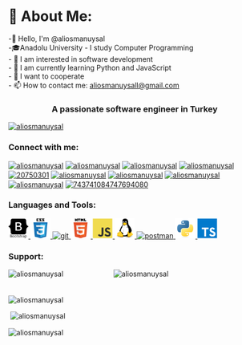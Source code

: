 # 💫 About Me:
-👋 Hello, I'm @aliosmanuysal<br>-🎓Anadolu University - I study Computer Programming<br>- 👀 I am interested in software development<br>- 🌱 I am currently learning Python and JavaScript<br>- 🫶 I want to cooperate<br>- 📫 How to contact me: aliosmanuysall@gmail.com

<h3 align="center">A passionate software engineer in Turkey</h3>

<!--<p align="left"> <img src="https://komarev.com/ghpvc/?username=aliosmanuysal&label=Profile%20views&color=0e75b6&style=flat" alt="aliosmanuysal" /> </p>

<p align="left"> <a href="https://github.com/ryo-ma/github-profile-trophy"><img src="https://github-profile-trophy.vercel.app/?username=aliosmanuysal" alt="aliosmanuysal" /></a> </p>-->

<p align="left"> <a href="https://twitter.com/aliosmanuysal" target="blank"><img src="https://img.shields.io/twitter/follow/aliosmanuysal?logo=twitter&style=for-the-badge" alt="aliosmanuysal" /></a> </p>

<!--### Blogs posts-->
<!-- BLOG-POST-LIST:START -->
<!-- BLOG-POST-LIST:END -->

<h3 align="left">Connect with me:</h3>
<p align="left">
<a href="https://codepen.io/aliosmanuysal" target="blank"><img align="center" src="https://raw.githubusercontent.com/rahuldkjain/github-profile-readme-generator/master/src/images/icons/Social/codepen.svg" alt="aliosmanuysal" height="30" width="40" /></a>
<a href="https://dev.to/aliosmanuysal" target="blank"><img align="center" src="https://raw.githubusercontent.com/rahuldkjain/github-profile-readme-generator/master/src/images/icons/Social/devto.svg" alt="aliosmanuysal" height="30" width="40" /></a>
<a href="https://twitter.com/aliosmanuysal" target="blank"><img align="center" src="https://raw.githubusercontent.com/rahuldkjain/github-profile-readme-generator/master/src/images/icons/Social/twitter.svg" alt="aliosmanuysal" height="30" width="40" /></a>
<a href="https://linkedin.com/in/aliosmanuysal" target="blank"><img align="center" src="https://raw.githubusercontent.com/rahuldkjain/github-profile-readme-generator/master/src/images/icons/Social/linked-in-alt.svg" alt="aliosmanuysal" height="30" width="40" /></a>
<a href="https://stackoverflow.com/users/20750301" target="blank"><img align="center" src="https://raw.githubusercontent.com/rahuldkjain/github-profile-readme-generator/master/src/images/icons/Social/stack-overflow.svg" alt="20750301" height="30" width="40" /></a>
<a href="https://instagram.com/aliosmanuysal" target="blank"><img align="center" src="https://raw.githubusercontent.com/rahuldkjain/github-profile-readme-generator/master/src/images/icons/Social/instagram.svg" alt="aliosmanuysal" height="30" width="40" /></a>
<a href="https://medium.com/aliosmanuysal" target="blank"><img align="center" src="https://raw.githubusercontent.com/rahuldkjain/github-profile-readme-generator/master/src/images/icons/Social/medium.svg" alt="aliosmanuysal" height="30" width="40" /></a>
<a href="https://www.youtube.com/c/aliosmanuysal" target="blank"><img align="center" src="https://raw.githubusercontent.com/rahuldkjain/github-profile-readme-generator/master/src/images/icons/Social/youtube.svg" alt="aliosmanuysal" height="30" width="40" /></a>
<a href="https://www.hackerrank.com/aliosmanuysal" target="blank"><img align="center" src="https://raw.githubusercontent.com/rahuldkjain/github-profile-readme-generator/master/src/images/icons/Social/hackerrank.svg" alt="aliosmanuysal" height="30" width="40" /></a>
<a href="https://discord.gg/743741084747694080" target="blank"><img align="center" src="https://raw.githubusercontent.com/rahuldkjain/github-profile-readme-generator/master/src/images/icons/Social/discord.svg" alt="743741084747694080" height="30" width="40" /></a>
</p>

<h3 align="left">Languages and Tools:</h3>
<p align="left"> <a href="https://getbootstrap.com" target="_blank" rel="noreferrer"> <img src="https://raw.githubusercontent.com/devicons/devicon/master/icons/bootstrap/bootstrap-plain-wordmark.svg" alt="bootstrap" width="40" height="40"/> </a> <a href="https://www.w3schools.com/css/" target="_blank" rel="noreferrer"> <img src="https://raw.githubusercontent.com/devicons/devicon/master/icons/css3/css3-original-wordmark.svg" alt="css3" width="40" height="40"/> </a> <a href="https://git-scm.com/" target="_blank" rel="noreferrer"> <img src="https://www.vectorlogo.zone/logos/git-scm/git-scm-icon.svg" alt="git" width="40" height="40"/> </a> <a href="https://www.w3.org/html/" target="_blank" rel="noreferrer"> <img src="https://raw.githubusercontent.com/devicons/devicon/master/icons/html5/html5-original-wordmark.svg" alt="html5" width="40" height="40"/> </a> <a href="https://developer.mozilla.org/en-US/docs/Web/JavaScript" target="_blank" rel="noreferrer"> <img src="https://raw.githubusercontent.com/devicons/devicon/master/icons/javascript/javascript-original.svg" alt="javascript" width="40" height="40"/> </a> <a href="https://www.linux.org/" target="_blank" rel="noreferrer"> <img src="https://raw.githubusercontent.com/devicons/devicon/master/icons/linux/linux-original.svg" alt="linux" width="40" height="40"/> </a> <a href="https://postman.com" target="_blank" rel="noreferrer"> <img src="https://www.vectorlogo.zone/logos/getpostman/getpostman-icon.svg" alt="postman" width="40" height="40"/> </a> <a href="https://www.python.org" target="_blank" rel="noreferrer"> <img src="https://raw.githubusercontent.com/devicons/devicon/master/icons/python/python-original.svg" alt="python" width="40" height="40"/> </a> <a href="https://www.typescriptlang.org/" target="_blank" rel="noreferrer"> <img src="https://raw.githubusercontent.com/devicons/devicon/master/icons/typescript/typescript-original.svg" alt="typescript" width="40" height="40"/> </a> </p>

<h3 align="left">Support:</h3>
<p><a href="https://www.buymeacoffee.com/aliosmanuysal"> <img align="left" src="https://cdn.buymeacoffee.com/buttons/v2/default-yellow.png" height="50" width="210" alt="aliosmanuysal" /></a><a href="https://ko-fi.com/aliosmanuysal"> <img align="left" src="https://cdn.ko-fi.com/cdn/kofi3.png?v=3" height="50" width="210" alt="aliosmanuysal" /></a></p><br><br>

<p><img align="center" src="https://github-readme-stats.vercel.app/api/top-langs?username=aliosmanuysal&show_icons=true&locale=en&layout=compact" alt="aliosmanuysal" /></p>

<p>&nbsp;<img align="center" src="https://github-readme-stats.vercel.app/api?username=aliosmanuysal&show_icons=true&locale=en" alt="aliosmanuysal" /></p>

<p><img align="center" src="https://github-readme-streak-stats.herokuapp.com/?user=aliosmanuysal&" alt="aliosmanuysal" /></p>


  
<!-- Proudly created with GPRM ( https://gprm.itsvg.in ) -->
